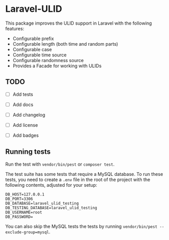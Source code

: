 # Laravel-ULID

This package improves the ULID support in Laravel with the following features:
- Configurable prefix
- Configurable length (both time and random parts)
- Configurable case
- Configurable time source
- Configurable randomness source
- Provides a Facade for working with ULIDs

## TODO

- [ ] Add tests
- [ ] Add docs
- [ ] Add changelog
- [ ] Add license
- [ ] Add badges




## Running tests

Run the test with `vendor/bin/pest` or `composer test`.

The test suite has some tests that require a MySQL database.
To run these tests, you need to create a `.env` file in the root of the project with the following contents,
adjusted for your setup:
```
DB_HOST=127.0.0.1
DB_PORT=3306
DB_DATABASE=laravel_ulid_testing
DB_TESTING_DATABASE=laravel_ulid_testing
DB_USERNAME=root
DB_PASSWORD=
```
You can also skip the MySQL tests the tests by running `vendor/bin/pest --exclude-group=mysql`.
